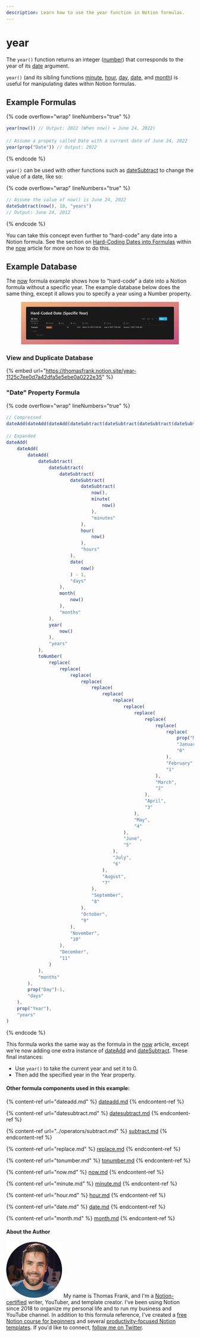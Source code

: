 ```yaml
---
description: Learn how to use the year function in Notion formulas.
---
```


# year

The `year()` function returns an integer ([number](../../formula-basics/data-types/number.md)) that corresponds to the year of its [date](../../formula-basics/data-types/date-data-type.md) argument.

`year()` (and its sibling functions [minute](minute.md), [hour](hour.md), [day](day.md), [date](date.md), and [month](month.md)) is useful for manipulating dates within Notion formulas.

## Example Formulas

{% code overflow="wrap" lineNumbers="true" %}
```jsx
year(now()) // Output: 2022 (When now() = June 24, 2022)

// Assume a propety called Date with a current date of June 24, 2022
year(prop("Date")) // Output: 2022
```
{% endcode %}

`year()` can be used with other functions such as [dateSubtract](datesubtract.md) to change the value of a date, like so:

{% code overflow="wrap" lineNumbers="true" %}
```jsx
// Assume the value of now() is June 24, 2022
dateSubtract(now(), 10, "years")
// Output: June 24, 2012
```
{% endcode %}

You can take this concept even further to “hard-code” any date into a Notion formula. See the section on [Hard-Coding Dates into Formulas](now.md#use-now-to-hard-code-a-specific-date-in-a-notion-formula) within the [now](now.md) article for more on how to do this.

## Example Database

The [now](now.md) formula example shows how to “hard-code” a date into a Notion formula without a specific year. The example database below does the same thing, except it allows you to specify a year using a Number property.

<figure><img src="../../.gitbook/assets/Year Function - Notion Formulas.png" alt=""><figcaption></figcaption></figure>

### View and Duplicate Database

{% embed url="https://thomasfrank.notion.site/year-1125c7ee0d7a42dfa5e5ebe0a0222e35" %}

### "Date" Property Formula

{% code overflow="wrap" lineNumbers="true" %}
```jsx
// Compressed
dateAdd(dateAdd(dateAdd(dateSubtract(dateSubtract(dateSubtract(dateSubtract(dateSubtract(now(), minute(now()), "minutes"), hour(now()), "hours"), date(now()) - 1, "days"), month(now()), "months"), year(now()), "years"), toNumber(replace(replace(replace(replace(replace(replace(replace(replace(replace(replace(replace(replace(prop("Month"), "January", "0"), "February", "1"), "March", "2"), "April", "3"), "May", "4"), "June", "5"), "July", "6"), "August", "7"), "September", "8"), "October", "9"), "November", "10"), "December", "11")), "months"), prop("Day") - 1, "days"), prop("Year"), "years")

// Expanded
dateAdd(
    dateAdd(
        dateAdd(
            dateSubtract(
                dateSubtract(
                    dateSubtract(
                        dateSubtract(
                            dateSubtract(
                                now(), 
                                minute(
                                    now()
                                ), 
                                "minutes"
                            ), 
                            hour(
                                now()
                            ), 
                            "hours"
                        ), 
                        date(
                            now()
                        ) - 1, 
                        "days"
                    ), 
                    month(
                        now()
                    ), 
                    "months"
                ),
                year(
                    now()
                ),
                "years"
            ), 
            toNumber(
                replace(
                    replace(
                        replace(
                            replace(
                                replace(
                                    replace(
                                        replace(
                                            replace(
                                                replace(
                                                    replace(
                                                        replace(
                                                            replace(
                                                                prop("Month"),
                                                                "January",
                                                                "0"
                                                            ),
                                                            "February",
                                                            "1"
                                                        ),
                                                        "March",
                                                        "2"
                                                    ),
                                                    "April",
                                                    "3"
                                                ),
                                                "May",
                                                "4"
                                            ),
                                            "June",
                                            "5"
                                        ),
                                        "July",
                                        "6"
                                    ),
                                    "August",
                                    "7"
                                ),
                                "September",
                                "8"
                            ),
                            "October",
                            "9"
                        ),
                        "November",
                        "10"
                    ),
                    "December",
                    "11"
                )
            ), 
            "months"
        ), 
        prop("Day")-1, 
        "days"
    ),
    prop("Year"),
    "years"
)
```
{% endcode %}

This formula works the same way as the formula in the [now](now.md#date-property-formula) article, except we're now adding one extra instance of [dateAdd](dateadd.md) and [dateSubtract](datesubtract.md). These final instances:

* Use `year()` to take the current year and set it to 0.
* Then add the specified year in the Year property.

#### Other formula components used in this example:

{% content-ref url="dateadd.md" %}
[dateadd.md](dateadd.md)
{% endcontent-ref %}

{% content-ref url="datesubtract.md" %}
[datesubtract.md](datesubtract.md)
{% endcontent-ref %}

{% content-ref url="../operators/subtract.md" %}
[subtract.md](../operators/subtract.md)
{% endcontent-ref %}

{% content-ref url="replace.md" %}
[replace.md](replace.md)
{% endcontent-ref %}

{% content-ref url="tonumber.md" %}
[tonumber.md](tonumber.md)
{% endcontent-ref %}

{% content-ref url="now.md" %}
[now.md](now.md)
{% endcontent-ref %}

{% content-ref url="minute.md" %}
[minute.md](minute.md)
{% endcontent-ref %}

{% content-ref url="hour.md" %}
[hour.md](hour.md)
{% endcontent-ref %}

{% content-ref url="date.md" %}
[date.md](date.md)
{% endcontent-ref %}

{% content-ref url="month.md" %}
[month.md](month.md)
{% endcontent-ref %}

#### About the Author

<img src="../../.gitbook/assets/Notion Fundamentals with Thomas Frank - Avatar 2021 compressed (1).png" alt="" data-size="line"> My name is Thomas Frank, and I'm a [Notion-certified](https://www.credly.com/badges/95fae13a-17bf-4b4a-a3d2-d58c8a3e6a2a/public\_url) writer, YouTuber, and template creator. I've been using Notion since 2018 to organize my personal life and to run my business and YouTube channel. In addition to this formula reference, I've created a [free Notion course for beginners](https://thomasjfrank.com/fundamentals/) and several [productivity-focused Notion templates](https://thomasjfrank.com/templates/). If you'd like to connect, [follow me on Twitter](https://twitter.com/TomFrankly).
